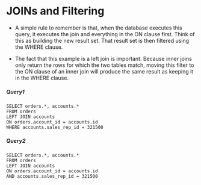 # JOINs and Filtering
- A simple rule to remember is that, when the database executes this query, it executes the join and everything in the ON clause first.
Think of this as building the new result set. That result set is then filtered using the WHERE clause.

- The fact that this example is a left join is important. Because inner joins only return the rows for which the two tables match, moving this filter to the ON clause of an inner join will produce the same result as keeping it in the WHERE clause.

##### Query1

    SELECT orders.*, accounts.*
    FROM orders
    LEFT JOIN accounts
    ON orders.account_id = accounts.id 
    WHERE accounts.sales_rep_id = 321500

##### Query2

    SELECT orders.*, accounts.*
    FROM orders
    LEFT JOIN accounts
    ON orders.account_id = accounts.id 
    AND accounts.sales_rep_id = 321500
